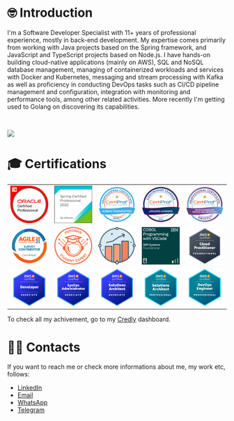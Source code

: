# 🤓 Introduction 
I'm a Software Developer Specialist with 11+ years of professional experience, mostly in back-end development. My expertise comes primarily from working with Java projects based on the Spring framework, and JavaScript and TypeScript projects based on Node.js. I have hands-on building cloud-native applications (mainly on AWS), SQL and NoSQL database management, managing of containerized workloads and services with Docker and Kubernetes, messaging and stream processing with Kafka as well as proficiency in conducting DevOps tasks such as CI/CD pipeline management and configuration, integration with monitoring and performance tools, among other related activities. More recently I'm getting used to Golang on discovering its capabilities.

<br>

![](https://komarev.com/ghpvc/?username=davidarchanjo&color=blue)

# 🎓 Certifications
| | | | | |
| :-: | :-: | :-: | :-: | :-: |
|![1.png](./badges/java/1.png)|![1.png](./badges/vmware/1.png)|![1.png](./badges/certiprof/1.png)|![2.png](./badges/certiprof/2.png)|![3.png](./badges/certiprof/3.png)|
|![4.png](./badges/certiprof/4.png)|![1.png](./badges/postman/1.png)|![2](./badges/postman/2.png)|![1.png](./badges/ibm/1.png)|![1.png](./badges/aws/1.png)|
|![2.png](./badges/aws/2.png)|![3.png](./badges/aws/3.png)|![4.png](./badges/aws/4.png)|![5.png](./badges/aws/5.png)|![6.png](./badges/aws/6.png)|

To check all my achivement, go to my [Credly](https://www.credly.com/users/david-archanjo) dashboard.
<br>

# 👨‍💻 Contacts
If you want to reach me or check more informations about me, my work etc, follows:
- [LinkedIn](https://www.linkedin.com/in/davidarchanjo/)
- [Email](mailto:david.archanjoybr@gmail.com)
- [WhatsApp](https://api.whatsapp.com/send?phone=5511976375264)
- [Telegram](https://t.me/davidarchanjo)
